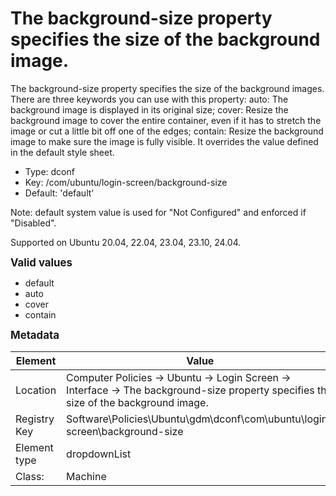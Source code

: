 # The background-size property specifies the size of the background image.

The background-size property specifies the size of the background images.  There are three keywords you can use with this property: auto: The background image is displayed in its original size; cover: Resize the background image to cover the entire container, even if it has to stretch the image or cut a little bit off one of the edges; contain: Resize the background image to make sure the image is fully visible.  It overrides the value defined in the default style sheet.

- Type: dconf
- Key: /com/ubuntu/login-screen/background-size
- Default: 'default'

Note: default system value is used for "Not Configured" and enforced if "Disabled".

Supported on Ubuntu 20.04, 22.04, 23.04, 23.10, 24.04.

<span style="font-size: larger;">**Valid values**</span>

* default
* auto
* cover
* contain


<span style="font-size: larger;">**Metadata**</span>

| Element      | Value            |
| ---          | ---              |
| Location     | Computer Policies -> Ubuntu -> Login Screen -> Interface -> The background-size property specifies the size of the background image.    |
| Registry Key | Software\Policies\Ubuntu\gdm\dconf\com\ubuntu\login-screen\background-size         |
| Element type | dropdownList |
| Class:       | Machine       |
